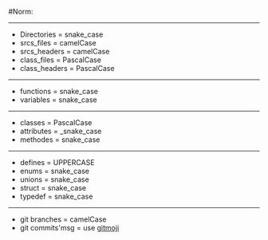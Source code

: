 #Norm:
  ____________________________
  * Directories     = snake_case
  * srcs_files      = camelCase
  * srcs_headers    = camelCase
  * class_files     = PascalCase
  * class_headers   = PascalCase  
  _____________________________
  * functions       = snake_case
  * variables       = snake_case
  _____________________________
  * classes         = PascalCase
  * attributes      = _snake_case
  * methodes        = snake_case
  _____________________________
  * defines         = UPPERCASE
  * enums           = snake_case  
  * unions          = snake_case  
  * struct          = snake_case 
  * typedef         = snake_case
  _____________________________
  * git branches    = camelCase
  * git commits'msg = use [gitmoji](https://gitmoji.dev/)
